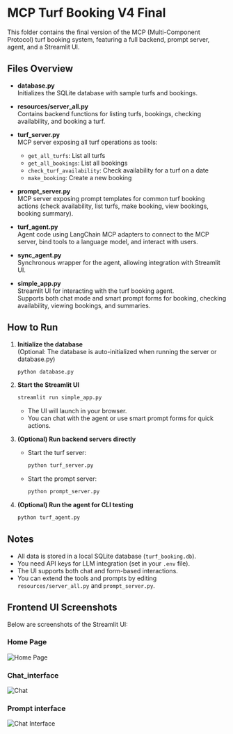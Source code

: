 # MCP Turf Booking V4 Final

This folder contains the final version of the MCP (Multi-Component Protocol) turf booking system, featuring a full backend, prompt server, agent, and a Streamlit UI.

## Files Overview

- **database.py**  
  Initializes the SQLite database with sample turfs and bookings.

- **resources/server_all.py**  
  Contains backend functions for listing turfs, bookings, checking availability, and booking a turf.

- **turf_server.py**  
  MCP server exposing all turf operations as tools:
    - `get_all_turfs`: List all turfs
    - `get_all_bookings`: List all bookings
    - `check_turf_availability`: Check availability for a turf on a date
    - `make_booking`: Create a new booking

- **prompt_server.py**  
  MCP server exposing prompt templates for common turf booking actions (check availability, list turfs, make booking, view bookings, booking summary).

- **turf_agent.py**  
  Agent code using LangChain MCP adapters to connect to the MCP server, bind tools to a language model, and interact with users.

- **sync_agent.py**  
  Synchronous wrapper for the agent, allowing integration with Streamlit UI.

- **simple_app.py**  
  Streamlit UI for interacting with the turf booking agent.  
  Supports both chat mode and smart prompt forms for booking, checking availability, viewing bookings, and summaries.

## How to Run

1. **Initialize the database**  
   (Optional: The database is auto-initialized when running the server or database.py)
   ```bash
   python database.py
   ```

2. **Start the Streamlit UI**  
   ```bash
   streamlit run simple_app.py
   ```

   - The UI will launch in your browser.
   - You can chat with the agent or use smart prompt forms for quick actions.

3. **(Optional) Run backend servers directly**  
   - Start the turf server:
     ```bash
     python turf_server.py
     ```
   - Start the prompt server:
     ```bash
     python prompt_server.py
     ```

4. **(Optional) Run the agent for CLI testing**  
   ```bash
   python turf_agent.py
   ```

## Notes

- All data is stored in a local SQLite database (`turf_booking.db`).
- You need API keys for LLM integration (set in your `.env` file).
- The UI supports both chat and form-based interactions.
- You can extend the tools and prompts by editing `resources/server_all.py` and `prompt_server.py`.

## Frontend UI Screenshots

Below are screenshots of the Streamlit UI:

### Home Page

![Home Page](MCP_LEARNING/4_Use_Case/Turf_booking_V3_Final/Output_img/Front_page.png)

### Chat_interface

![Chat](MCP_LEARNING/4_Use_Case/Turf_booking_V3_Final/Output_img/chat_interface.png)

### Prompt interface

![Chat Interface](MCP_LEARNING/4_Use_Case/Turf_booking_V3_Final/Output_img/Prompt_input.png)




